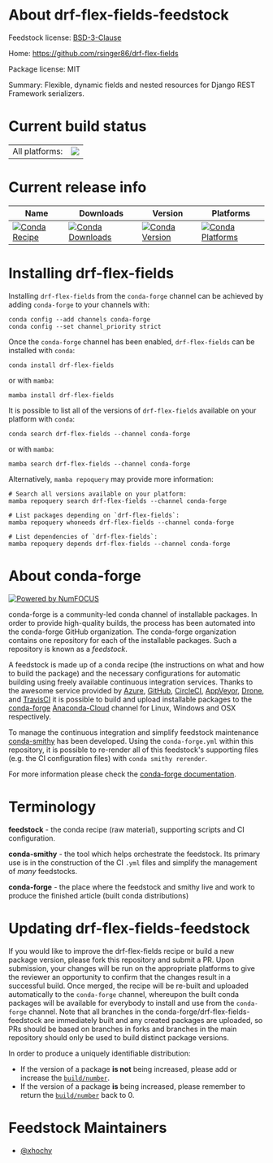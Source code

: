 About drf-flex-fields-feedstock
===============================

Feedstock license: [BSD-3-Clause](https://github.com/conda-forge/drf-flex-fields-feedstock/blob/main/LICENSE.txt)

Home: https://github.com/rsinger86/drf-flex-fields

Package license: MIT

Summary: Flexible, dynamic fields and nested resources for Django REST Framework serializers.

Current build status
====================


<table><tr><td>All platforms:</td>
    <td>
      <a href="https://dev.azure.com/conda-forge/feedstock-builds/_build/latest?definitionId=17958&branchName=main">
        <img src="https://dev.azure.com/conda-forge/feedstock-builds/_apis/build/status/drf-flex-fields-feedstock?branchName=main">
      </a>
    </td>
  </tr>
</table>

Current release info
====================

| Name | Downloads | Version | Platforms |
| --- | --- | --- | --- |
| [![Conda Recipe](https://img.shields.io/badge/recipe-drf--flex--fields-green.svg)](https://anaconda.org/conda-forge/drf-flex-fields) | [![Conda Downloads](https://img.shields.io/conda/dn/conda-forge/drf-flex-fields.svg)](https://anaconda.org/conda-forge/drf-flex-fields) | [![Conda Version](https://img.shields.io/conda/vn/conda-forge/drf-flex-fields.svg)](https://anaconda.org/conda-forge/drf-flex-fields) | [![Conda Platforms](https://img.shields.io/conda/pn/conda-forge/drf-flex-fields.svg)](https://anaconda.org/conda-forge/drf-flex-fields) |

Installing drf-flex-fields
==========================

Installing `drf-flex-fields` from the `conda-forge` channel can be achieved by adding `conda-forge` to your channels with:

```
conda config --add channels conda-forge
conda config --set channel_priority strict
```

Once the `conda-forge` channel has been enabled, `drf-flex-fields` can be installed with `conda`:

```
conda install drf-flex-fields
```

or with `mamba`:

```
mamba install drf-flex-fields
```

It is possible to list all of the versions of `drf-flex-fields` available on your platform with `conda`:

```
conda search drf-flex-fields --channel conda-forge
```

or with `mamba`:

```
mamba search drf-flex-fields --channel conda-forge
```

Alternatively, `mamba repoquery` may provide more information:

```
# Search all versions available on your platform:
mamba repoquery search drf-flex-fields --channel conda-forge

# List packages depending on `drf-flex-fields`:
mamba repoquery whoneeds drf-flex-fields --channel conda-forge

# List dependencies of `drf-flex-fields`:
mamba repoquery depends drf-flex-fields --channel conda-forge
```


About conda-forge
=================

[![Powered by
NumFOCUS](https://img.shields.io/badge/powered%20by-NumFOCUS-orange.svg?style=flat&colorA=E1523D&colorB=007D8A)](https://numfocus.org)

conda-forge is a community-led conda channel of installable packages.
In order to provide high-quality builds, the process has been automated into the
conda-forge GitHub organization. The conda-forge organization contains one repository
for each of the installable packages. Such a repository is known as a *feedstock*.

A feedstock is made up of a conda recipe (the instructions on what and how to build
the package) and the necessary configurations for automatic building using freely
available continuous integration services. Thanks to the awesome service provided by
[Azure](https://azure.microsoft.com/en-us/services/devops/), [GitHub](https://github.com/),
[CircleCI](https://circleci.com/), [AppVeyor](https://www.appveyor.com/),
[Drone](https://cloud.drone.io/welcome), and [TravisCI](https://travis-ci.com/)
it is possible to build and upload installable packages to the
[conda-forge](https://anaconda.org/conda-forge) [Anaconda-Cloud](https://anaconda.org/)
channel for Linux, Windows and OSX respectively.

To manage the continuous integration and simplify feedstock maintenance
[conda-smithy](https://github.com/conda-forge/conda-smithy) has been developed.
Using the ``conda-forge.yml`` within this repository, it is possible to re-render all of
this feedstock's supporting files (e.g. the CI configuration files) with ``conda smithy rerender``.

For more information please check the [conda-forge documentation](https://conda-forge.org/docs/).

Terminology
===========

**feedstock** - the conda recipe (raw material), supporting scripts and CI configuration.

**conda-smithy** - the tool which helps orchestrate the feedstock.
                   Its primary use is in the construction of the CI ``.yml`` files
                   and simplify the management of *many* feedstocks.

**conda-forge** - the place where the feedstock and smithy live and work to
                  produce the finished article (built conda distributions)


Updating drf-flex-fields-feedstock
==================================

If you would like to improve the drf-flex-fields recipe or build a new
package version, please fork this repository and submit a PR. Upon submission,
your changes will be run on the appropriate platforms to give the reviewer an
opportunity to confirm that the changes result in a successful build. Once
merged, the recipe will be re-built and uploaded automatically to the
`conda-forge` channel, whereupon the built conda packages will be available for
everybody to install and use from the `conda-forge` channel.
Note that all branches in the conda-forge/drf-flex-fields-feedstock are
immediately built and any created packages are uploaded, so PRs should be based
on branches in forks and branches in the main repository should only be used to
build distinct package versions.

In order to produce a uniquely identifiable distribution:
 * If the version of a package **is not** being increased, please add or increase
   the [``build/number``](https://docs.conda.io/projects/conda-build/en/latest/resources/define-metadata.html#build-number-and-string).
 * If the version of a package **is** being increased, please remember to return
   the [``build/number``](https://docs.conda.io/projects/conda-build/en/latest/resources/define-metadata.html#build-number-and-string)
   back to 0.

Feedstock Maintainers
=====================

* [@xhochy](https://github.com/xhochy/)

